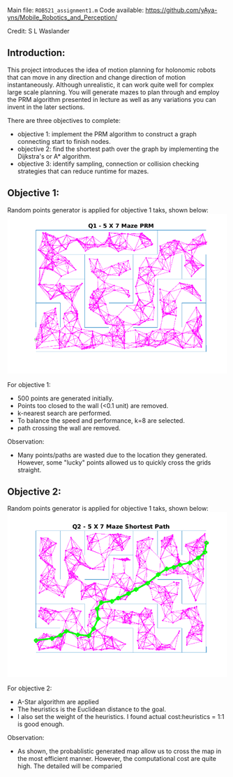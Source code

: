 Main file: `ROB521_assignment1.m`
Code available: https://github.com/yAya-yns/Mobile_Robotics_and_Perception/

Credit: S L Waslander

## Introduction: ##

This project introduces the idea of motion planning for holonomic robots that can move in any direction and change direction of motion instantaneously.  Although unrealistic, it can work quite well for complex large scale planning. You will generate mazes to plan through and employ the PRM algorithm presented in lecture as well as any variations you can invent in the later sections.

There are three objectives to complete:
- objective 1: implement the PRM algorithm to construct a graph connecting start to finish nodes.
- objective 2: find the shortest path over the graph by implementing the Dijkstra's or A* algorithm.
- objective 3: identify sampling, connection or collision checking strategies that can reduce runtime for mazes.

## Objective 1: ##
Random points generator is applied for objective 1 taks, shown below:
![Alt text](/a1/assignment1_q1.png "Random Generated point linked with k-nearest point, k=8")

For objective 1: 
- 500 points are generated initially.
- Points too closed to the wall (<0.1 unit) are removed. 
- k-nearest search are performed. 
- To balance the speed and performance, k=8 are selected.
- path crossing the wall are removed.

Observation: 
- Many points/paths are wasted due to the location they generated. However, some "lucky" points allowed us to quickly cross the grids straight.


## Objective 2: ##
Random points generator is applied for objective 1 taks, shown below:
![Alt text](/a1/assignment1_q2.png "A-Star Algorithm")

For objective 2: 
- A-Star algorithm are applied
- The heuristics is the Euclidean distance to the goal. 
- I also set the weight of the heuristics. I found actual cost:heuristics = 1:1 is good enough. 

Observation: 
- As shown, the probablistic generated map allow us to cross the map in the most efficient manner. However, the computational cost are quite high. The detailed will be comparied 

